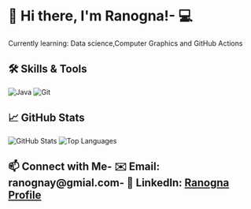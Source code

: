 # 👋 Hi there, I'm Ranogna!- 💻 
Currently learning: Data science,Computer Graphics and GitHub Actions
## 🛠️ Skills & Tools
![Java](https://img.shields.io/badge/Java-ED8B00?style=for-the-badge&logo=java&logoColor=white)
![Git](https://img.shields.io/badge/Git-F05032?style=for-the-badge&logo=git&logoColor=white)
## 📈 GitHub Stats
![GitHub Stats](https://github-readme-stats.vercel.app/api?username=renukacsit&show_icons=true&theme=radical)
![Top Languages](https://github-readme-stats.vercel.app/api/top-langs/?username=renukacsit&layout=compact)
## 📫 Connect with Me- ✉️ Email: ranognay@gmial.com- 🔗 LinkedIn: [Ranogna Profile](https://linkedin.com/in/ranogna)

